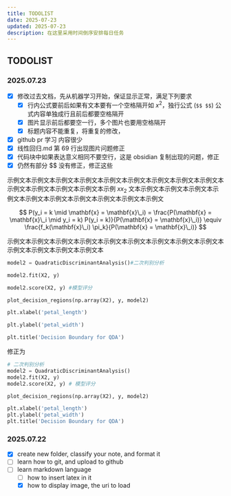 ```yaml
---
title: TODOLIST
date: 2025-07-23
updated: 2025-07-23
description: 在这里采用时间倒序安排每日任务
---
```


## TODOLIST

### 2025.07.23

- [x] 修改过去文档，先从机器学习开始，保证显示正常，满足下列要求
  - [x] 行内公式要前后如果有文本要有一个空格隔开如 $x^2$，独行公式 (`$$ $$`) 公式内容单独成行且前后都要空格隔开
  - [x] 图片显示前后都要空一行，多个图片也要用空格隔开
  - [x] 标题内容不能重复，将重复的修改，
- [x] github pr 学习 内容很少
- [x] 线性回归.md 第 69 行出现图片问题修正
- [x] 代码块中如果表达意义相同不要空行，这是 obsidian 复制出现的问题，修正
- [x] 仍然有部分 $$ 没有修正，修正这些

示例文本示例文本示例文本示例文本示例文本示例文本示例文本示例文本示例文本示例文本示例文本示例文本示例文本示例 $x x_2$   文本示例文本示例文本示例文本示例文本示例文本示例文本示例文本示例文本示例文本示例文

$$
P(y_i = k \mid \mathbf{x} = \mathbf{x}\_i) = \frac{P(\mathbf{x} = \mathbf{x}\_i \mid y_i = k) P(y_i = k)}{P(\mathbf{x} = \mathbf{x}\_i)} \equiv \frac{f_k(\mathbf{x}\_i) \pi_k}{P(\mathbf{x} = \mathbf{x}\_i)}
$$

示例文本示例文本示例文本示例文本示例文本示例文本示例文本示例文本示例文本示例文本示例文本示例文本示例文本

```python
model2 = QuadraticDiscriminantAnalysis()#二次判别分析

model2.fit(X2, y)

model2.score(X2, y) #模型评分

plot_decision_regions(np.array(X2), y, model2)

plt.xlabel('petal_length')

plt.ylabel('petal_width')

plt.title('Decision Boundary for QDA')
```

修正为

```python
# 二次判别分析
model2 = QuadraticDiscriminantAnalysis()
model2.fit(X2, y)
model2.score(X2, y) # 模型评分

plot_decision_regions(np.array(X2), y, model2)

plt.xlabel('petal_length')
plt.ylabel('petal_width')
plt.title('Decision Boundary for QDA')
```

### 2025.07.22

- [x] create new folder, classify your note, and format it
- [ ] learn how to git, and upload to github
- [ ] learn markdown language
  - [ ] how to insert latex in it
  - [x] how to display image, the uri to load
